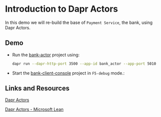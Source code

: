# Introduction to Dapr Actors

In this demo we will re-build the base of `Payment Service`, the bank, using Dapr Actors.

## Demo

- Run the [bank-actor](./bank-actor/) project using:

    ```bash
    dapr run --dapr-http-port 3500 --app-id bank_actor --app-port 5010 --resources-path './components' dotnet run 
    ```

- Start the [bank-client-console](./bank-client-console/) project in `F5-debug` mode.:    

## Links and Resources

[Dapr Actors](https://docs.dapr.io/developing-applications/building-blocks/actors/)

[Dapr Actors - Microsoft Lean](https://learn.microsoft.com/en-us/dotnet/architecture/dapr-for-net-developers/actors)